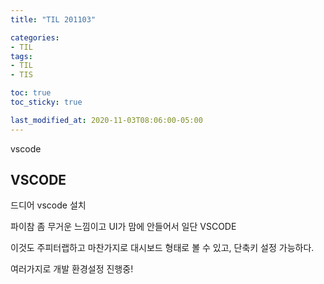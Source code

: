 ```yaml
---
title: "TIL 201103"

categories:
- TIL
tags:
- TIL
- TIS

toc: true
toc_sticky: true

last_modified_at: 2020-11-03T08:06:00-05:00
---
```

vscode

## VSCODE

드디어 vscode 설치

파이참 좀 무거운 느낌이고 UI가 맘에 안들어서 일단 VSCODE

이것도 주피터랩하고 마찬가지로 대시보드 형태로 볼 수 있고, 단축키 설정 가능하다.

여러가지로 개발 환경설정 진행중!
